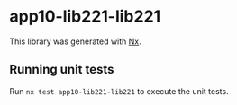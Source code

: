 # app10-lib221-lib221

This library was generated with [Nx](https://nx.dev).

## Running unit tests

Run `nx test app10-lib221-lib221` to execute the unit tests.
